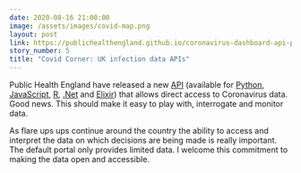 ```yaml
---
date: 2020-08-16 21:00:00
image: /assets/images/covid-map.png
layout: post
link: https://publichealthengland.github.io/coronavirus-dashboard-api-python-sdk/
story_number: 5
title: "Covid Corner: UK infection data APIs"
---
```


Public Health England have released a new [API](https://coronavirus.data.gov.uk/developers-guide) (available for [Python](https://publichealthengland.github.io/coronavirus-dashboard-api-python-sdk/), [JavaScript](https://github.com/publichealthengland/coronavirus-dashboard-api-javascript-sdk), [R](https://github.com/publichealthengland/coronavirus-dashboard-api-R-sdk), [.Net](https://github.com/publichealthengland/coronavirus-dashboard-api-net-sdk) and [Elixir](https://github.com/publichealthengland/coronavirus-dashboard-api-elixir-sdk)) that allows direct access to Coronavirus data. Good news. This should make it easy to play with, interrogate and monitor data.

As flare ups ups continue around the country the ability to access and interpret the data on which decisions are being made is really important. The default portal only provides limited data. I welcome this commitment to making the data open and accessible.

